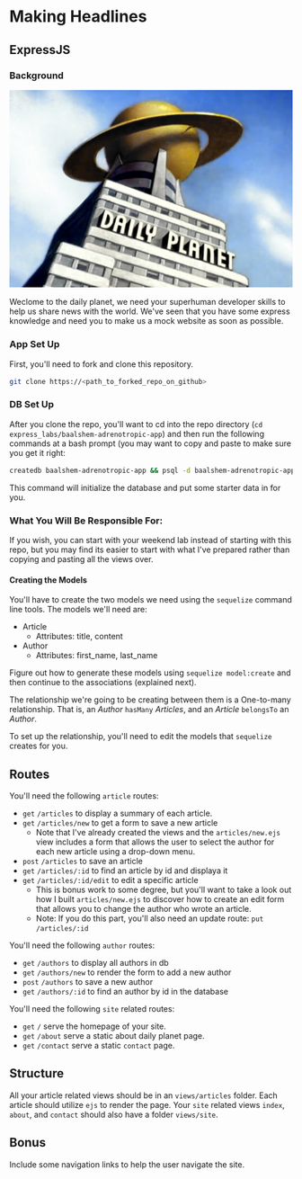 # Making Headlines
## ExpressJS

### Background


<img src="daily_planet.jpg">

Weclome to the daily planet, we need your superhuman developer skills to help us share news with the world. We've seen that you have some express knowledge and need you to make us a mock website as soon as possible.

### App Set Up

First, you'll need to fork and clone this repository.
```bash
git clone https://<path_to_forked_repo_on_github>
```

### DB Set Up

After you clone the repo, you'll want to cd into the repo directory (`cd express_labs/baalshem-adrenotropic-app`) and then run the following commands at a bash prompt (you may want to copy and paste to make sure you get it right:

```bash
createdb baalshem-adrenotropic-app && psql -d baalshem-adrenotropic-app -a -f baalshem-adrenotropic-db.sql
```

This command will initialize the database and put some starter data in for you.

### What You Will Be Responsible For:

If you wish, you can start with your weekend lab instead of starting with this repo, but you may find its easier to start with what I've prepared rather than copying and pasting all the views over.

#### Creating the Models

You'll have to create the two models we need using the `sequelize` command line tools. The models we'll need are:

  - Article
      + Attributes: title, content
  - Author
      + Attributes: first_name, last_name

Figure out how to generate these models using `sequelize model:create` and then continue to the associations (explained next).

The relationship we're going to be creating between them is a One-to-many relationship. That is, an *Author* `hasMany` *Articles*, and an *Article* `belongsTo` an *Author*.

To set up the relationship, you'll need to edit the models that `sequelize` creates for you.

## Routes

You'll need the following `article` routes:

* `get`  `/articles` to display a summary of each article.
* `get` `/articles/new` to get a form to save a new article
    - Note that I've already created the views and the `articles/new.ejs` view includes a form that allows the user to select the author for each new article using a drop-down menu.
* `post` `/articles` to save an article
* `get` `/articles/:id` to find an article by id and displaya it
* `get` `/articles/:id/edit` to edit a specific article
    - This is bonus work to some degree, but you'll want to take a look out how I built `articles/new.ejs` to discover how to create an edit form that allows you to change the author who wrote an article.
    - Note: If you do this part, you'll also need an update route:
    `put` `/articles/:id`

You'll need the following `author` routes:

  - `get` `/authors` to display all authors in db
  - `get` `/authors/new` to render the form to add a new author
  - `post` `/authors` to save a new author
  - `get` `/authors/:id` to find an author by id in the database

You'll need the following `site` related routes:

* `get` `/` serve the homepage of your site.
* `get` `/about` serve a static about daily planet page.
* `get` `/contact` serve a static `contact` page.

## Structure

All your article related views should be in an `views/articles` folder. Each article should utilize `ejs` to render the page. Your `site` related views `index`, `about`, and `contact` should also have a folder `views/site`. 


## Bonus

Include some navigation links to help the user navigate the site.